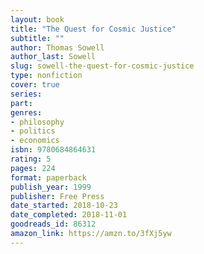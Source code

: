 ```yaml
---
layout: book
title: "The Quest for Cosmic Justice"
subtitle: ""
author: Thomas Sowell
author_last: Sowell
slug: sowell-the-quest-for-cosmic-justice
type: nonfiction
cover: true
series: 
part: 
genres:
- philosophy
- politics
- economics
isbn: 9780684864631
rating: 5
pages: 224
format: paperback
publish_year: 1999
publisher: Free Press
date_started: 2018-10-23
date_completed: 2018-11-01
goodreads_id: 86312
amazon_link: https://amzn.to/3fXj5yw
---
```

